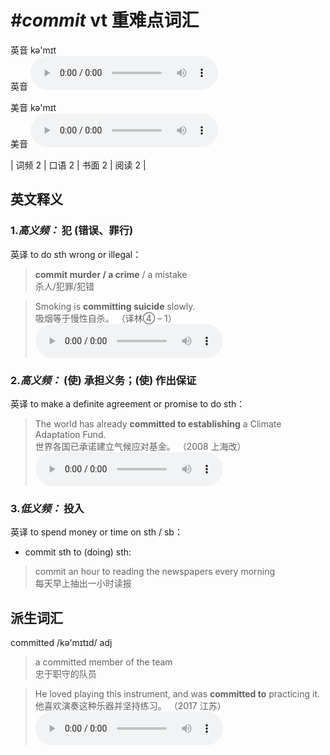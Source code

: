 # ***\#commit*** vt  重难点词汇
英音 kə'mɪt  
英音
<audio src="./media/commit-B.aac" controls="controls"></audio>

美音 kə'mɪt  
美音
<audio src="./media/commit.aac" controls="controls"></audio>



| 词频 2 | 口语 2 | 书面 2 | 阅读 2 |  

英文释义
---
### 1.*高义频：* **犯 (错误、罪行)**  
英译 to do sth wrong or illegal：

 > **commit murder / a crime** / a mistake   
 > 杀人/犯罪/犯错    

 > Smoking is **committing suicide** slowly.   
 > 吸烟等于慢性自杀。  （译林④ – 1）  
<audio src="./media/1-commit.aac" controls="controls"></audio>

### 2.*高义频：* **(使) 承担义务；(使) 作出保证**  
英译 to make a definite agreement or promise to do sth：

 > The world has already **committed to establishing** a Climate Adaptation Fund.   
 > 世界各国已承诺建立气候应对基金。  （2008 上海改）  
<audio src="./media/2-commit.aac" controls="controls"></audio>

### 3.*低义频：* **投入**  
英译 to spend money or time on sth / sb：

- commit sth to (doing) sth:

 > commit an hour to reading the newspapers every morning   
 > 每天早上抽出一小时读报    


派生词汇
---
committed /kə'mɪtɪd/ adj   
 > a committed member of the team   
 > 忠于职守的队员    

 > He loved playing this instrument, and was **committed to** practicing it.  
 > 他喜欢演奏这种乐器并坚持练习。  （2017 江苏）  
<audio src="./media/Commit-101_AAC.aac" controls="controls"></audio>


